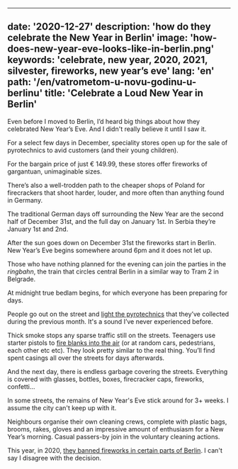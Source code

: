 ---
date: '2020-12-27'
description: 'how do they celebrate the New Year in Berlin'
image: 'how-does-new-year-eve-looks-like-in-berlin.png'
keywords: 'celebrate, new year, 2020, 2021, silvester, fireworks, new year’s eve'
lang: 'en'
path: '/en/vatrometom-u-novu-godinu-u-berlinu'
title: 'Celebrate a Loud New Year in Berlin'
------

Even before I moved to Berlin, I’d heard big things about how they celebrated New Year’s Eve. And I didn't really believe it until I saw it.

For a select few days in December, speciality stores open up for the sale of pyrotechnics to avid customers (and their young children).

For the bargain price of just € 149.99, these stores offer fireworks of gargantuan, unimaginable sizes.

There’s also a well-trodden path to the cheaper shops of Poland for firecrackers that shoot harder, louder, and more often than anything found in Germany.

The traditional German days off surrounding the New Year are the second half of December 31st, and the full day on January 1st. In Serbia they’re January 1st and 2nd.

After the sun goes down on December 31st the fireworks start in Berlin. New Year’s Eve begins somewhere around 6pm and it does not let up.

Those who have nothing planned for the evening can join the parties in the <i>ringbahn</i>, the train that circles central Berlin in a similar way to Tram 2 in Belgrade.

At midnight true bedlam begins, for which everyone has been preparing for days.

People go out on the street and <a href="https://www.dw.com/en/column-germanys-inexplicable-love-affair-with-fireworks/a-55746329" target="_blank" rel="noopener noreferrer">light the pyrotechnics</a> that they’ve collected during the previous month. It's a sound I’ve never experienced before.

Thick smoke stops any sparse traffic still on the streets. Teenagers use starter pistols to <a href="https://berlinspectator.com/2020/12/08/berlin-interior-senator-geisel-worried-about-new-years-eve-1/" target="_blank" rel="noopener noreferrer">fire blanks into the air</a> (or at random cars, pedestrians, each other etc etc). They look pretty similar to the real thing. You’ll find spent casings all over the streets for days afterwards.

And the next day, there is endless garbage covering the streets. Everything is covered with glasses, bottles, boxes, firecracker caps, fireworks, confetti…

In some streets, the remains of New Year's Eve stick around for 3+ weeks. I assume the city can't keep up with it.

Neighbours organise their own cleaning crews, complete with plastic bags, brooms, rakes, gloves and an impressive amount of enthusiasm for a New Year’s morning. Casual passers-by join in the voluntary cleaning actions.

This year, in 2020, <a href="https://polizei-berlin.maps.arcgis.com/apps/webappviewer/index.html?id=93f72d461ce74214880e0fa49d8f4c40" target="_blank" rel="noopener noreferrer">they banned fireworks in certain parts of Berlin</a>. I can't say I disagree with the decision.

